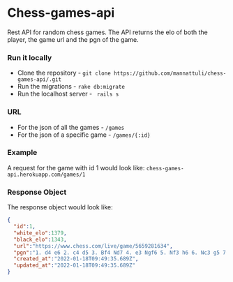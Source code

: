 # Chess-games-api

Rest API for random chess games.
The API returns the elo of both the player, the game url and the pgn of the game.

### Run it locally 
* Clone the repository -
``` git clone https://github.com/mannattuli/chess-games-api/.git ```
* Run the migrations -
``` rake db:migrate ```
* Run the localhost server -
``` rails s```

### URL
* For the json of all the games - ``` /games ```
* For the json of a specific game - ``` /games/{:id} ```

### Example
A request for the game with id 1 would look like: 
``` chess-games-api.herokuapp.com/games/1 ```

### Response Object
The response object would look like:
```json
{
  "id":1,
  "white_elo":1379,
  "black_elo":1343,
  "url":"https://www.chess.com/live/game/5659281634",
  "pgn":"1. d4 e6 2. c4 d5 3. Bf4 Nd7 4. e3 Ngf6 5. Nf3 h6 6. Nc3 g5 7. Bg3 Bb4 8. cxd5 Bxc3+ 9. bxc3 Nxd5 10. c4 N5b6 11. Ne5 Qe7 12. c5 Nd5 13. Qa4 c6 14. Bd3 b5 15. Qc2 Nb4 16. Qc3 Nxd3+ 17. Qxd3 Qf6 18. Nxc6 Bb7 19. Qxb5 Bxc6 20. Qxc6 Rd8 21. Bd6 e5 22. Bxe5 Qxc6 23. Bxh8 f6 24. O-O Kf7 25. Rac1 Rxh8 26. Rfd1 Qd5 27. c6 Nb6 28. c7 Rc8 29. Rc5 Qd6 30. Rdc1 Kg6 31. Rc6 Qd5 32. R1c5 Qxa2 33. h3 Qb1+ 34. Rc1 Qe4 35. R1c3 Nd5 36. f3 1-0",
  "created_at":"2022-01-18T09:49:35.689Z",
  "updated_at":"2022-01-18T09:49:35.689Z"
}
```
